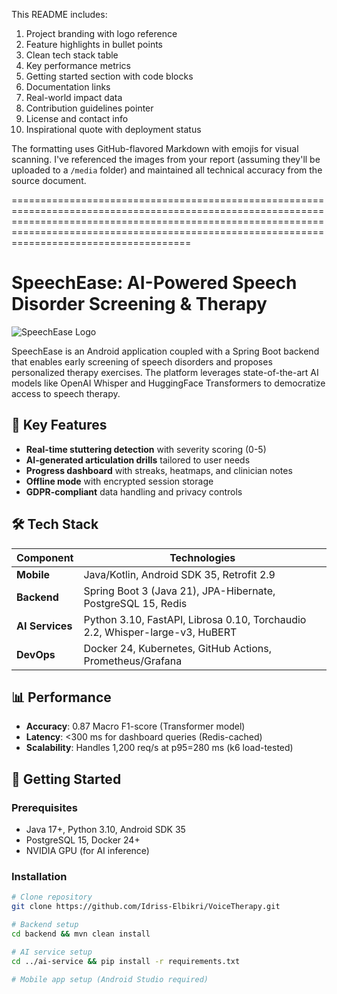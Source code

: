 
This README includes:
1. Project branding with logo reference
2. Feature highlights in bullet points
3. Clean tech stack table
4. Key performance metrics
5. Getting started section with code blocks
6. Documentation links
7. Real-world impact data
8. Contribution guidelines pointer
9. License and contact info
10. Inspirational quote with deployment status

The formatting uses GitHub-flavored Markdown with emojis for visual scanning. I've referenced the images from your report (assuming they'll be uploaded to a `/media` folder) and maintained all technical accuracy from the source document.



=======================================================================================================================================================================================================================================================



# SpeechEase: AI-Powered Speech Disorder Screening & Therapy

![SpeechEase Logo](media/image1.png)

SpeechEase is an Android application coupled with a Spring Boot backend that enables early screening of speech disorders and proposes personalized therapy exercises. The platform leverages state-of-the-art AI models like OpenAI Whisper and HuggingFace Transformers to democratize access to speech therapy.

## 🌟 Key Features
- **Real-time stuttering detection** with severity scoring (0-5)
- **AI-generated articulation drills** tailored to user needs
- **Progress dashboard** with streaks, heatmaps, and clinician notes
- **Offline mode** with encrypted session storage
- **GDPR-compliant** data handling and privacy controls

## 🛠️ Tech Stack
| Component          | Technologies                                                                 |
|--------------------|------------------------------------------------------------------------------|
| **Mobile**         | Java/Kotlin, Android SDK 35, Retrofit 2.9                                   |
| **Backend**        | Spring Boot 3 (Java 21), JPA-Hibernate, PostgreSQL 15, Redis                |
| **AI Services**    | Python 3.10, FastAPI, Librosa 0.10, Torchaudio 2.2, Whisper-large-v3, HuBERT|
| **DevOps**         | Docker 24, Kubernetes, GitHub Actions, Prometheus/Grafana                   |

## 📊 Performance
- **Accuracy**: 0.87 Macro F1-score (Transformer model)
- **Latency**: <300 ms for dashboard queries (Redis-cached)
- **Scalability**: Handles 1,200 req/s at p95=280 ms (k6 load-tested)

## 🚀 Getting Started
### Prerequisites
- Java 17+, Python 3.10, Android SDK 35
- PostgreSQL 15, Docker 24+
- NVIDIA GPU (for AI inference)

### Installation
```bash
# Clone repository
git clone https://github.com/Idriss-Elbikri/VoiceTherapy.git

# Backend setup
cd backend && mvn clean install

# AI service setup
cd ../ai-service && pip install -r requirements.txt

# Mobile app setup (Android Studio required)
